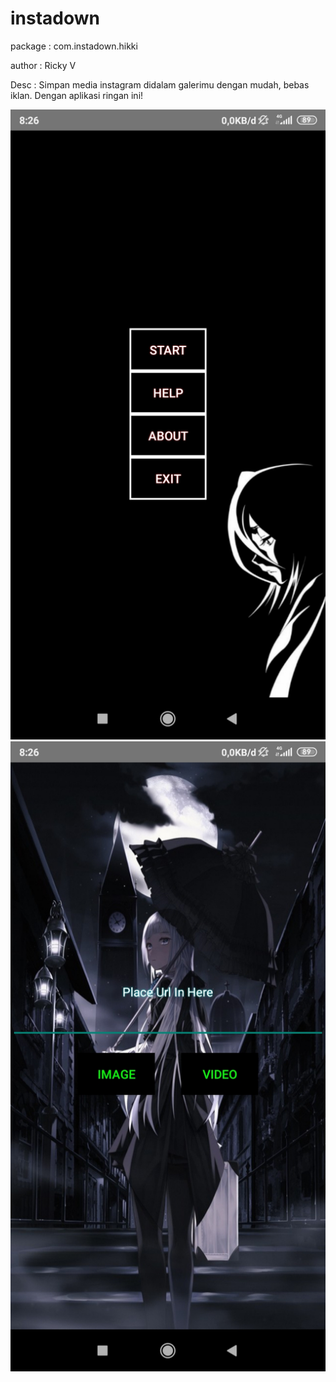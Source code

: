 # instadown
package : com.instadown.hikki

author  : Ricky V

Desc    : Simpan media instagram didalam galerimu dengan mudah, bebas iklan. Dengan aplikasi ringan ini!

![alt text](https://raw.githubusercontent.com/rickyricko302/instadown/master/mainmenu.jpg)
![alt text](https://raw.githubusercontent.com/rickyricko302/instadown/master/maindownload.jpg)
